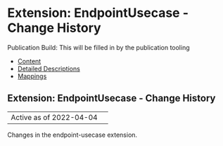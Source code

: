 # Extension: EndpointUsecase - Change History

Publication Build: This will be filled in by the publication tooling

* [Content](StructureDefinition-endpoint-usecase.html)
* [Detailed Descriptions](StructureDefinition-endpoint-usecase-definitions.html)
* [Mappings](StructureDefinition-endpoint-usecase-mappings.html)

## Extension: EndpointUsecase - Change History

|  |  |
| --- | --- |
| Active as of 2022-04-04 | |

Changes in the endpoint-usecase extension.
